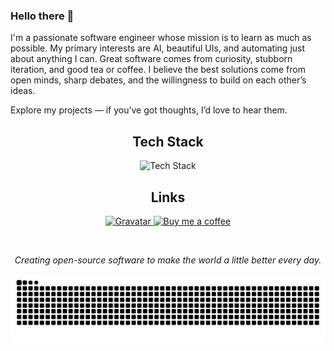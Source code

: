 ### Hello there :wave:

I'm a passionate software engineer whose mission is to learn as much as possible. My primary interests are AI, beautiful UIs, and automating just about anything I can. Great software comes from curiosity, stubborn iteration, and good tea or coffee. I believe the best solutions come from open minds, sharp debates, and the willingness to build on each other’s ideas.

Explore my projects — if you’ve got thoughts, I’d love to hear them.

<h2 align="center">Tech Stack</h2>

<p align="center">
  <img alt="Tech Stack" src="https://skillicons.dev/icons?i=linux,apple,windows,azure,git,github,githubactions,bitbucket,jenkins,docker,kubernetes,openshift,redis,mongodb,postgres,bash,go,py,sklearn,pytorch,html,css,scss,bootstrap,js,ts,angular,nodejs,nestjs,nginx" />
</p>

<h2 align="center">Links</h2>

<p align="center">
  <a href="https://gravatar.com/martontorner">
    <img alt="Gravatar" src="https://img.shields.io/badge/Gravatar-1E8CBE?logo=gravatar&logoColor=fff&style=for-the-badge" />
  </a>
  <a href="https://buymeacoffee.com/martontorner">
    <img alt="Buy me a coffee" src="https://img.shields.io/badge/buy_me_a_coffee-FFDD00?style=for-the-badge&logo=buy-me-a-coffee&logoColor=black" />
  </a>
</p>

<br>

<p align="center"><i>Creating open-source software to make the world a little better every day.</i></p>

<picture>
  <source media="(prefers-color-scheme: dark)" srcset="https://raw.githubusercontent.com/martontorner/martontorner/snk/github-contribution-graph-snake-dark.svg">
  <source media="(prefers-color-scheme: light)" srcset="https://raw.githubusercontent.com/martontorner/martontorner/snk/github-contribution-graph-snake.svg">
  <img alt="GitHub Contribution Graph" src="https://raw.githubusercontent.com/martontorner/martontorner/snk/github-contribution-graph-snake.svg">
</picture>